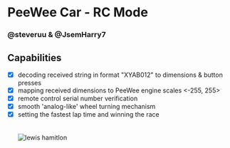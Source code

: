 # PeeWee Car - RC Mode
### @steveruu & @JsemHarry7 

## Capabilities
- [x] decoding received string in format "XYAB012" to dimensions & button presses  
- [x] mapping received dimensions to PeeWee engine scales <-255, 255>  
- [x] remote control serial number verification  
- [x] smooth 'analog-like' wheel turning mechanism  
- [x] setting the fastest lap time and winning the race  
\
\
![lewis hamitlon](https://i.imgur.com/vs18H26.png)